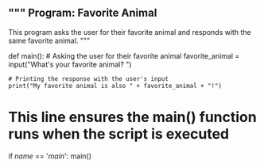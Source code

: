 """
Program: Favorite Animal
------------------------
This program asks the user for their favorite animal
and responds with the same favorite animal.
"""

def main():
    # Asking the user for their favorite animal
    favorite_animal = input("What's your favorite animal? ")

    # Printing the response with the user's input
    print("My favorite animal is also " + favorite_animal + "!")

# This line ensures the main() function runs when the script is executed
if _name_ == '_main_':
    main()